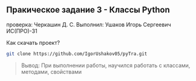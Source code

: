 
## Пракическое задание 3 - Классы Python
проверка: Черкашин Д. С.
Выполнил: Ушаков Игорь Сергеевич
ИС(ПРО)-31

Как скачать проект?
```sh
git clone https://github.com/IgorUshakov05/pyTra.git
```



> Вывод: При выполнении работы, научился работать с классами, методами, свойствами

